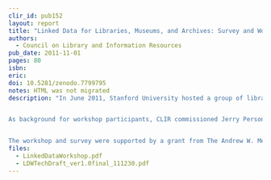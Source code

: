 ```yaml
---
clir_id: pub152
layout: report
title: "Linked Data for Libraries, Museums, and Archives: Survey and Workshop Report"
authors: 
  - Council on Library and Information Resources
pub_date: 2011-11-01
pages: 80
isbn:
eric:
doi: 10.5281/zenodo.7799795
notes: HTML was not migrated
description: "In June 2011, Stanford University hosted a group of librarians and technologists to examine issues and challenges surrounding the use of linked data for library applications. This report summarizes the activities and discussions that took place during the workshop, describes what came out of the workshop, outlines next steps identified by the participants, and provides contextual and background information, including preliminary reports and biographies of workshop participants. The workshop report was produced and edited by the participants and staff at Stanford University Libraries.


As background for workshop participants, CLIR commissioned Jerry Persons, technology analyst at Knowledge Motifs and Chief Information Architect emeritus at Stanford, to produce a survey of the linked-data landscape, and the projects and individuals associated with it. The survey focuses on the practical aspects of understanding and applying linked data practices and technologies to the metadata and content of libraries, museums, and archives. There are numerous links in the report and the survey that lead readers to many other sources and examples regarding the use of linked data methods.


The workshop and survey were supported by a grant from The Andrew W. Mellon Foundation, by CLIR, and by the Stanford University Libraries and Academic Information Resources."
files:
  - LinkedDataWorkshop.pdf
  - LDWTechDraft_ver1.0final_111230.pdf
---
```

